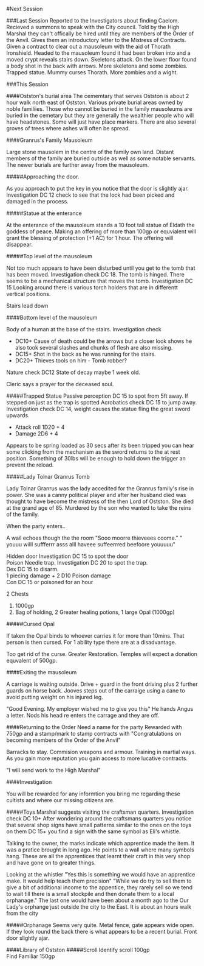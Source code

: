 #Next Session

###Last Session
Reported to the Investigators about finding Caelom. Recieved a summons to speak with the City council. Told by the High Marshal they can't offically be hired until they are members of the Order of the Anvil. Gives them an introductory letter to the Mistress of Contracts. Given a contract to clear out a mausoleum with the aid of Thorath Ironshield. Headed to the mausoleum found it had been broken into and a moved crypt reveals stairs down. Skeletons attack. On the lower floor found a body shot in the back with arrows. More skeletons and some zombies. Trapped statue. Mummy curses Thorath. More zombies and a wight.


###This Session

####Ostston's burial area
The cememtary that serves Ostston is about 2 hour walk north east of Ostston. Various private burial areas owned by noble familiies. Those who cannot be buried in the family mausoleums are buried in the cemetary but they are generally the wealthier people who will have headstones. Some will just have place markers. There are also several groves of trees where ashes will often be spread.

####Granrus's Family Mausoleum

Large stone mausolem in the centre of the family own land. Distant members of the family are buried outside as well as some notable servants. The newer burials are further away from the mausoleum. 

#####Approaching the door.

As you approach to put the key in you notice that the door is slightly ajar. Investigation DC 12 check to see that the lock had been picked and damaged in the process. 

#####Statue at the enterance

At the enterance of the mausoleum stands a 10 foot tall statue of Eldath the goddess of peace. Making an offering of more than 100gp or equvialent will grant the blessing of protection (+1 AC) for 1 hour. The offering will disappear.

#####Top level of the mausoleum

Not too much appears to have been disturbed until you get to the tomb that has been moved. Investigation check DC 18. The tomb is hinged. There seems to be a mechanical structure that moves the tomb. Investigation DC 15 Looking around there is various torch holders that are in differentt vertical positions.  

Stairs lead down

####Bottom level of the mausoleum

Body of a human at the base of the stairs. Investigation check

* DC10+ Cause of death could be the arrows but a closer look shows he also took several slashes and chunks of flesh are also missing. 
* DC15+ Shot in the back as he was running for the stairs.
* DC20+ Thieves tools on him - Tomb robber?

Nature check DC12 State of decay maybe 1 week old.

Cleric says a prayer for the deceased soul.

#####Trapped Statue
Passive perception DC 15 to spot from 5ft away. If stepped on just as the trap is spotted Acrobatics check DC 15 to jump away. Investigation check DC 14, weight causes the statue fling the great sword upwards.
* Attack roll 1D20 + 4
* Damage 2D6 + 4

Appears to be spring loaded as 30 secs after its been tripped you can hear some clicking from the mechanism as the sword returns to the at rest position. Something of 30lbs will be enough to hold down the trigger an prevent the reload.

#####Lady Tolnar Granrus Tomb

Lady Tolnar Granrus was the lady accedited for the Granrus family's rise in power. She was a canny political player and after her husband died was thought to have become the mistress of the then Lord of Ostston. She died at the grand age of 85. Murdered by the son who wanted to take the reins of the family.

When the party enters..  

A wail echoes though the the room "Sooo moorre thieveees coome." " youuu willl suffferrr asss alll haveee suffeerrred beefoore youuuuu"   

Hidden door Investigation DC 15 to spot the door  
Poison Needle trap. Investigation DC 20 to spot the trap.  
Dex DC 15 to disarm.  
1 piecing damage + 2 D10 Poison damage  
Con DC 15 or poisoned for an hour  

2 Chests
1. 1000gp
2. Bag of holding, 2 Greater healing potions, 1 large Opal (1000gp)
 
#####Cursed Opal

If taken the Opal binds to whoever carries it for more than 10mins. That person is then cursed. For 1 ability type there are at a disadvantage.

Too get rid of the curse. Greater Restoration. Temples will expect a donation equvalent of 500gp.

####Exiting the mausoleum

A carriage is waiting outside. Drive + guard in the front driving plus 2 further guards on horse back. Jooves steps out of the carraige using a cane to avoid putting weight on his injured leg. 

"Good Evening. My employer wished me to give you this" He hands Angus a letter. Nods his head re enters the carrage and they are off.

####Returning to the Order
Need a name for the party
Rewarded with 750gp and a stamp/mark to stamp contracts with
"Congratulations on becoming members of the Order of the Anvil"

Barracks to stay. Commision weapons and armour. Training in martial ways. As you gain more reputation you gain access to more lucative contracts.

"I will send work to the High Marshal"

####Investigation 

You will be rewarded for any informtion you bring me regarding these cultists and where our missing citizens are.

#####Toys
Marshal suggests visiting the craftsman quarters.
Investigation check DC 10+ After wondering around the craftsmans quarters you notice that several shop signs have small patterns similar to the ones on the toys on them
DC 15+ you find a sign with the same symbol as Eli's whistle.

Talking to the owner, the marks indicate which apprentice made the item. It was a pratice brought in long ago. He points to a wall where many symbols hang. These are all the apprentices that learnt their craft in this very shop and have gone on to greater things. 

Looking at the whistler "Yes this is something we would have an apprentice make. It would help teach them precision" "While we do try to sell them to give a bit of additional income to the appentice, they rarely sell so we tend to wait till there is a small stockpile and then donate them to a local orphanage." The last one would have been about a month ago to the Our Lady's orphange just outside the city to the East. It is about an hours walk from the city

#####Orphanage
Seems very quite. Metal fence, gate appears wide open. If they look round the back there is what appears to be a recent burial. Front door slightly ajar.


####Library of Ostston
#####Scroll
Identify scroll 100gp  
Find Familiar 150gp  


